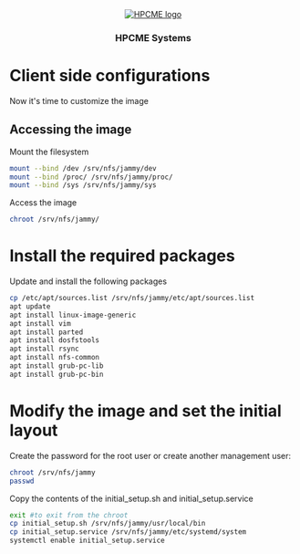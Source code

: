 <div align="center" style="text-align: center">
<a href="http://hpcme.com">
<img src="http://hpcme.com/wp-content/uploads/2021/10/cropped-Logo-HPCME-Systems-72x50.jpg" alt="HPCME logo"/>
</a>
<h3>HPCME Systems</h3>

</div>

# Client side configurations
Now it's time to customize the image
## Accessing the image
Mount the filesystem
```bash
mount --bind /dev /srv/nfs/jammy/dev
mount --bind /proc/ /srv/nfs/jammy/proc/
mount --bind /sys /srv/nfs/jammy/sys
```
Access the image
```bash
chroot /srv/nfs/jammy/
```
# Install the required packages
Update and install the following packages
```bash
cp /etc/apt/sources.list /srv/nfs/jammy/etc/apt/sources.list
apt update
apt install linux-image-generic
apt install vim
apt install parted
apt install dosfstools
apt install rsync
apt install nfs-common
apt install grub-pc-lib
apt install grub-pc-bin
```
# Modify the image and set the initial layout
Create the password for the root user or create another management user:
```bash
chroot /srv/nfs/jammy
passwd
```
Copy the contents of the initial_setup.sh and initial_setup.service
```bash
exit #to exit from the chroot
cp initial_setup.sh /srv/nfs/jammy/usr/local/bin
cp initial_setup.service /srv/nfs/jammy/etc/systemd/system
systemctl enable initial_setup.service
```

